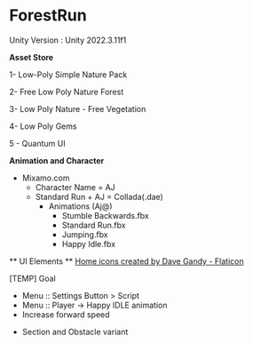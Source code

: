 # ForestRun

Unity Version : Unity 2022.3.11f1

**Asset Store**

1- Low-Poly Simple Nature Pack

2- Free Low Poly Nature Forest

3- Low Poly Nature - Free Vegetation

4- Low Poly Gems

5 - Quantum UI

**Animation and Character**

- Mixamo.com
  - Character Name = AJ
  - Standard Run + AJ = Collada(.dae)
    - Animations (Aj@)
      - Stumble Backwards.fbx
      - Standard Run.fbx
      - Jumping.fbx
      - Happy Idle.fbx

** UI Elements **
<a href="https://www.flaticon.com/free-icons/home" title="home icons">Home icons created by Dave Gandy - Flaticon</a>

[TEMP] Goal

- Menu :: Settings Button > Script
- Menu :: Player -> Happy IDLE animation
- Increase forward speed

* Section and Obstacle variant
